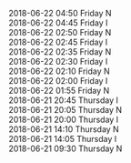 2018-06-22 04:50 Friday  N  
2018-06-22 04:45 Friday  I  
2018-06-22 02:50 Friday  N  
2018-06-22 02:45 Friday  I  
2018-06-22 02:35 Friday  N  
2018-06-22 02:30 Friday  I  
2018-06-22 02:10 Friday  N  
2018-06-22 02:00 Friday  I  
2018-06-22 01:55 Friday  N  
2018-06-21 20:45 Thursday  I  
2018-06-21 20:05 Thursday  N  
2018-06-21 20:00 Thursday  I  
2018-06-21 14:10 Thursday  N  
2018-06-21 14:05 Thursday  I  
2018-06-21 09:30 Thursday  N  
